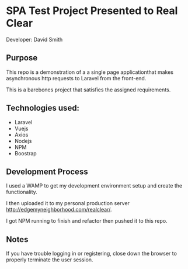# SPA Test Project Presented to Real Clear
Developer: David Smith

## Purpose

This repo is a demonstration of a a single page applicationthat makes asynchronous http requests to Laravel from the front-end.

This is a barebones project that satisfies the assigned requirements.

## Technologies used:

* Laravel
* Vuejs
* Axios
* Nodejs
* NPM
* Boostrap

## Development Process
I used a WAMP to get my development environment setup and create the functionality.

I then uploaded it to my personal production server http://edgemyneighborhood.com/realclear/.

I got NPM running to finish and refactor then pushed it to this repo.

## Notes

If you have trouble logging in or registering, close down the browser to properly terminate the user session.